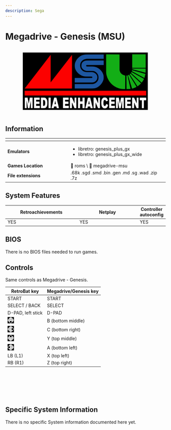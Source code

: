 ```yaml
---
description: Sega
---
```


# Megadrive - Genesis (MSU)

<div align="left">

<figure><picture><source srcset="https://raw.githubusercontent.com/fabricecaruso/es-theme-carbon/91d85c7849cc550b0cac4e75cb8e0923d3b61b5e/art/logos/megadrive-msu.svg" media="(prefers-color-scheme: dark)"><img src="https://raw.githubusercontent.com/fabricecaruso/es-theme-carbon/52ff37c9e265587d006945a2ba695b5a962b3a3d/art/logos/msu-md.svg" alt=""></picture><figcaption></figcaption></figure>

</div>

## Information

<table data-header-hidden><thead><tr><th width="184"></th><th></th><th data-hidden></th></tr></thead><tbody><tr><td><strong>Emulators</strong></td><td><ul><li>libretro: genesis_plus_gx</li><li>libretro: genesis_plus_gx_wide</li></ul></td><td></td></tr><tr><td><strong>Games Location</strong></td><td><span data-gb-custom-inline data-tag="emoji" data-code="1f4c1">📁</span> roms \ <span data-gb-custom-inline data-tag="emoji" data-code="1f4c2">📂</span> megadrive-msu</td><td></td></tr><tr><td><strong>File extensions</strong></td><td>.68k .sgd .smd .bin .gen .md .sg .wad .zip .7z</td><td></td></tr></tbody></table>

## System Features

<table><thead><tr><th width="256">Retroachievements</th><th width="243">Netplay</th><th>Controller autoconfig</th></tr></thead><tbody><tr><td>YES</td><td>YES</td><td>YES</td></tr></tbody></table>

## BIOS

There is no BIOS files needed to run games.

## Controls

Same controls as Megadrive - Genesis.

| RetroBat key                                                                       | Megadrive/Genesis key |
| ---------------------------------------------------------------------------------- | --------------------- |
| START                                                                              | START                 |
| SELECT / BACK                                                                      | SELECT                |
| D-PAD, left stick                                                                  | D-PAD                 |
| ![A](<../../../../.gitbook/assets/image (25).png>)                                 | B (bottom middle)     |
| ![B](<../../../../.gitbook/assets/image (11).png>)                                 | C (bottom right)      |
| <img src="../../../../.gitbook/assets/image (45).png" alt="" data-size="original"> | Y (top middle)        |
| <img src="../../../../.gitbook/assets/image (43).png" alt="" data-size="line">     | A (bottom left)       |
| LB (L1)                                                                            | X (top left)          |
| RB (R1)                                                                            | Z (top right)         |

<div align="left">

<figure><img src="https://i.imgur.com/N5Cxt6b.png" alt=""><figcaption></figcaption></figure>

</div>

<div align="left">

<figure><img src="https://i.imgur.com/S7Z90HH.png" alt=""><figcaption></figcaption></figure>

</div>

<div align="left">

<figure><img src="https://i.imgur.com/spafoAq.png" alt=""><figcaption></figcaption></figure>

</div>

## Specific System Information

There is no specific System information documented here yet.
